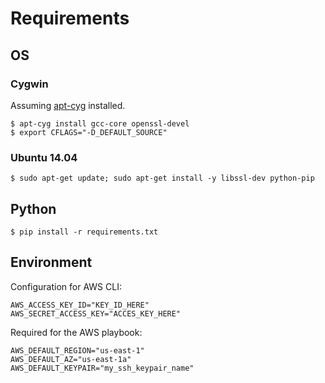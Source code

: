 # Requirements
## OS
### Cygwin
Assuming [apt-cyg](https://github.com/transcode-open/apt-cyg) installed.

    $ apt-cyg install gcc-core openssl-devel
    $ export CFLAGS="-D_DEFAULT_SOURCE"

### Ubuntu 14.04
    $ sudo apt-get update; sudo apt-get install -y libssl-dev python-pip
    
## Python
    $ pip install -r requirements.txt

## Environment
Configuration for AWS CLI:

    AWS_ACCESS_KEY_ID="KEY_ID_HERE"
    AWS_SECRET_ACCESS_KEY="ACCES_KEY_HERE"

Required for the AWS playbook:

    AWS_DEFAULT_REGION="us-east-1"
    AWS_DEFAULT_AZ="us-east-1a"
    AWS_DEFAULT_KEYPAIR="my_ssh_keypair_name"
